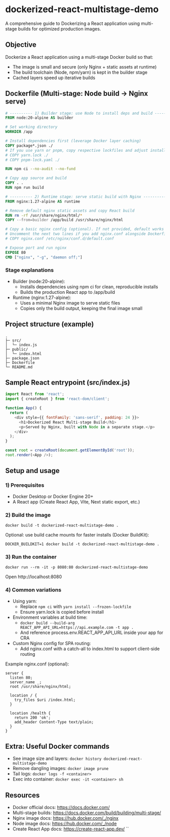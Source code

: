 # dockerized-react-multistage-demo

A comprehensive guide to Dockerizing a React application using multi-stage builds for optimized production images.

## Objective
Dockerize a React application using a multi-stage Docker build so that:
- The image is small and secure (only Nginx + static assets at runtime)
- The build toolchain (Node, npm/yarn) is kept in the builder stage
- Cached layers speed up iterative builds

## Dockerfile (Multi-stage: Node build -> Nginx serve)
```Dockerfile
# ---------- 1) Builder stage: use Node to install deps and build ----------
FROM node:20-alpine AS builder

# Set working directory
WORKDIR /app

# Install dependencies first (leverage Docker layer caching)
COPY package*.json ./
# If you use yarn or pnpm, copy respective lockfiles and adjust install cmd
# COPY yarn.lock ./
# COPY pnpm-lock.yaml ./

RUN npm ci --no-audit --no-fund

# Copy app source and build
COPY . .
RUN npm run build

# ---------- 2) Runtime stage: serve static build with Nginx ----------
FROM nginx:1.27-alpine AS runtime

# Remove default nginx static assets and copy React build
RUN rm -rf /usr/share/nginx/html/*
COPY --from=builder /app/build /usr/share/nginx/html

# Copy a basic nginx config (optional). If not provided, default works fine.
# Uncomment the next two lines if you add nginx.conf alongside Dockerfile
# COPY nginx.conf /etc/nginx/conf.d/default.conf

# Expose port and run nginx
EXPOSE 80
CMD ["nginx", "-g", "daemon off;"]
```

### Stage explanations
- Builder (node:20-alpine):
  - Installs dependencies using npm ci for clean, reproducible installs
  - Builds the production React app to /app/build
- Runtime (nginx:1.27-alpine):
  - Uses a minimal Nginx image to serve static files
  - Copies only the build output, keeping the final image small

## Project structure (example)
```
.
├─ src/
│  └─ index.js
├─ public/
│  └─ index.html
├─ package.json
├─ Dockerfile
└─ README.md
```

## Sample React entrypoint (src/index.js)
```js
import React from 'react';
import { createRoot } from 'react-dom/client';

function App() {
  return (
    <div style={{ fontFamily: 'sans-serif', padding: 24 }}>
      <h1>Dockerized React Multi-stage Build</h1>
      <p>Served by Nginx, built with Node in a separate stage.</p>
    </div>
  );
}

const root = createRoot(document.getElementById('root'));
root.render(<App />);
```

## Setup and usage

### 1) Prerequisites
- Docker Desktop or Docker Engine 20+
- A React app (Create React App, Vite, Next static export, etc.)

### 2) Build the image
```
docker build -t dockerized-react-multistage-demo .
```

Optional: use build cache mounts for faster installs (Docker BuildKit):
```
DOCKER_BUILDKIT=1 docker build -t dockerized-react-multistage-demo .
```

### 3) Run the container
```
docker run --rm -it -p 8080:80 dockerized-react-multistage-demo
```
Open http://localhost:8080

### 4) Common variations
- Using yarn:
  - Replace `npm ci` with `yarn install --frozen-lockfile`
  - Ensure yarn.lock is copied before install
- Environment variables at build time:
  - `docker build --build-arg REACT_APP_API_URL=https://api.example.com -t app .`
  - And reference process.env.REACT_APP_API_URL inside your app for CRA
- Custom Nginx config for SPA routing:
  - Add nginx.conf with a catch-all to index.html to support client-side routing

Example nginx.conf (optional):
```nginx
server {
  listen 80;
  server_name _;
  root /usr/share/nginx/html;

  location / {
    try_files $uri /index.html;
  }

  location /health {
    return 200 'ok';
    add_header Content-Type text/plain;
  }
}
```

## Extra: Useful Docker commands
- See image size and layers: `docker history dockerized-react-multistage-demo`
- Remove dangling images: `docker image prune`
- Tail logs: `docker logs -f <container>`
- Exec into container: `docker exec -it <container> sh`

## Resources
- Docker official docs: https://docs.docker.com/
- Multi-stage builds: https://docs.docker.com/build/building/multi-stage/
- Nginx image docs: https://hub.docker.com/_/nginx
- Node image docs: https://hub.docker.com/_/node
- Create React App docs: https://create-react-app.dev/
``

